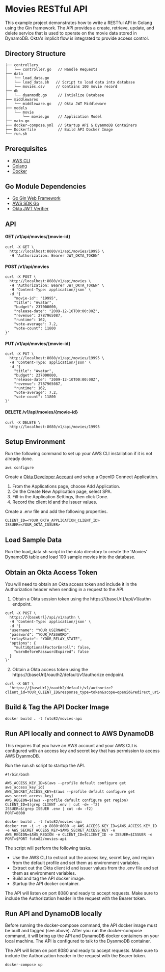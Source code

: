 # Movies RESTful API

This example project demonstrates how to write a RESTful API in Golang using the Gin framework. The API provides a create, retrieve, update, and delete service that is used to operate on the movie data stored in DynamoDB. Okta's implicit flow is integrated to provide access control.

## Directory Structure

```
├── controllers
│   └── controller.go   // Handle Requests
├── data
│   └── load_data.go
│   └── load_data.sh   // Script to load data into database  
│   └── movies.csv     // Contains 100 movie record
├── db
│   └── dyanmodb.go     // Intialize Database 
├── middlewares
│   └── middleware.go   // Okta JWT Middleware
├── models
│   └── movie
│       └── movie.go    // Application Model
├── main.go
├── docker-compose.yml  // Startup API & DyanmoDB Containers
├── Dockerfile          // Build API Docker Image
└── run.sh
```

## Prerequisites

* [AWS CLI](https://aws.amazon.com/cli/)
* [Golang](https://golang.org/dl/)
* [Docker](https://www.docker.com/)

## Go Module Dependencies

* [Go Gin Web Framework](https://github.com/gin-gonic/gin)
* [AWS SDK Go](https://github.com/aws/aws-sdk-go)
* [Okta JWT Verifier](https://github.com/okta/okta-jwt-verifier-golang)

## API

#### GET /v1/api/movies/{movie-id}

```
curl -X GET \
  http://localhost:8080/v1/api/movies/19995 \
  -H 'Authorization: Bearer JWT_OKTA_TOKEN'
```

#### POST /v1/api/movies

```
curl -X POST \
  http://localhost:8080/v1/api/movies \
  -H 'Authorization: Bearer JWT_OKTA_TOKEN' \
  -H 'Content-Type: application/json' \
  -d '{
	"movie-id": "19995",
	"title": "Avatar",
	"budget": 237000000,
	"release-date": "2009-12-10T00:00:00Z",
	"revenue": 2787965087,
	"runtime": 162,
	"vote-average": 7.2,
	"vote-count": 11800
}'
```

#### PUT /v1/api/movies/{movie-id}

```
curl -X PUT \
  http://localhost:8080/v1/api/movies/19995 \
  -H 'Content-Type: application/json' \
  -d '{
	"title": "Avatar",
	"budget": 237000000,
	"release-date": "2009-12-10T00:00:00Z",
	"revenue": 2787965087,
	"runtime": 162,
	"vote-average": 7.2,
	"vote-count": 11800
}'
```

#### DELETE /v1/api/movies/{movie-id}

```
curl -X DELETE \
  http://localhost:8080/v1/api/movies/19995
```

## Setup Environment

Run the following command to set up your AWS CLI installation if it is not already done.

```
aws configure
```

Create a [Okta Developer Account](https://developer.okta.com/signup/) and setup a OpenID Connect Application.

1. From the Applications page, choose Add Application.
2. On the Create New Application page, select SPA.
3. Fill-in the Application Settings, then click Done.
4. Record the client id and the issuer values.

Create a .env file and add the following properties.

```
CLIENT_ID=<YOUR_OKTA_APPLICATION_CLIENT_ID>
ISSUER=<YOUR_OKTA_ISSUER>
```

## Load Sample Data

Run the load_data.sh script in the data directory to create the 'Movies' DynamoDB table and load 100 sample movies into the database.

## Obtain an Okta Access Token

You will need to obtain an Okta access token and include it in the Authorization header when sending in a request to the API.

1. Obtain a Okta session token using the https://{baseUrl}/api/v1/authn endpoint.

```
curl -X POST \
  https://{baseUrl}/api/v1/authn \
  -H 'Content-Type: application/json' \
  -d '{
  "username": "YOUR_USERNAME",
  "password": "YOUR_PASSWORD",
  "relayState": "YOUR_RELAY_STATE",
  "options": {
    "multiOptionalFactorEnroll": false,
    "warnBeforePasswordExpired": false
  }
}'
```

2. Obtain a Okta access token using the 
https://{baseUrl}/oauth2/default/v1/authorize endpoint.

```
curl -X GET \
  'https://{baseUrl}/oauth2/default/v1/authorize?client_id=YOUR_CLIENT_ID&response_type=token&scope=openid&redirect_uri=YOUR_REDIRECT_URI&state=YOUR_STATE_VALUE&nonce=YOUR_NONCE_VALUE&sessionToken=YOUR_SESSION_TOKEN'
```

## Build & Tag the API Docker Image

```
docker build . -t futo82/movies-api
```

## Run API locally and connect to AWS DynamoDB

This requires that you have an AWS account and your AWS CLI is configured with an access key and secret key that has permission to access AWS DyanmoDB.

Run the run.sh script to startup the API.

```
#!/bin/bash

AWS_ACCESS_KEY_ID=$(aws --profile default configure get aws_access_key_id)
AWS_SECRET_ACCESS_KEY=$(aws --profile default configure get aws_secret_access_key)
AWS_REGION=$(aws --profile default configure get region)
CLIENT_ID=$(grep CLIENT .env | cut -d= -f2)
ISSUER=$(grep ISSUER .env | cut -d= -f2)
PORT=8080

docker build . -t futo82/movies-api
docker run -i -t -p 8080:8080 -e AWS_ACCESS_KEY_ID=$AWS_ACCESS_KEY_ID -e AWS_SECRET_ACCESS_KEY=$AWS_SECRET_ACCESS_KEY -e AWS_REGION=$AWS_REGION -e CLIENT_ID=$CLIENT_ID -e ISSUER=$ISSUER -e PORT=$PORT futo82/movies-api
```

The script will perform the following tasks.

* Use the AWS CLI to extract out the access key, secret key, and region from the default profile and set them as environment variables. 
* Extract out the Okta client id and issuer values from the .env file and set them as environment variables.
* Build and tag the API docker image.
* Startup the API docker container.

The API will listen on port 8080 and ready to accept requests. Make sure to include the Authorization header in the request with the Bearer token.

## Run API and DynamoDB locally

Before running the docker-compose command, the API docker image must be built and tagged (see above). After you run the docker-compose command, it will bring up the API and DynamoDB docker containers on your local machine. The API is configured to talk to the DyanmoDB container.

The API will listen on port 8080 and ready to accept requests. Make sure to include the Authorization header in the request with the Bearer token.

```
docker-compose up
```